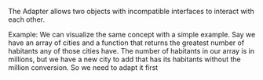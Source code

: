 The Adapter allows two objects with incompatible interfaces to interact with each other.


Example:
We can visualize the same concept with a simple example. Say we have an array of cities and a function that returns the greatest number of habitants any of those cities have. The number of habitants in our array is in millions, but we have a new city to add that has its habitants without the million conversion. So we need to adapt it first